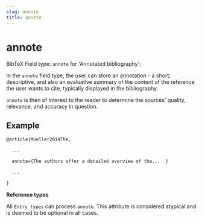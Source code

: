 ```yaml
---
slug: annote
title: annote
---
```


# annote

BibTeX Field type: ``annote`` for 'Annotated bibliography':

In the ``annote`` field type, the user can store an annotation - a short, descriptive, and also an evaluative summary of the content of the reference the user wants to cite, typically displayed in the bibliography.

``annote`` is then of interest to the reader to determine the sources' quality, relevance, and accuracy in question.

## Example

```tex
@article{Mueller2014The,

  ...

  annote={The authors offer a detailed overview of the...  }

  ...

}
```

**Reference types**

All ``Entry types`` can process ``annote``. This attribute is considered atypical and is deemed to be optional in all cases.
